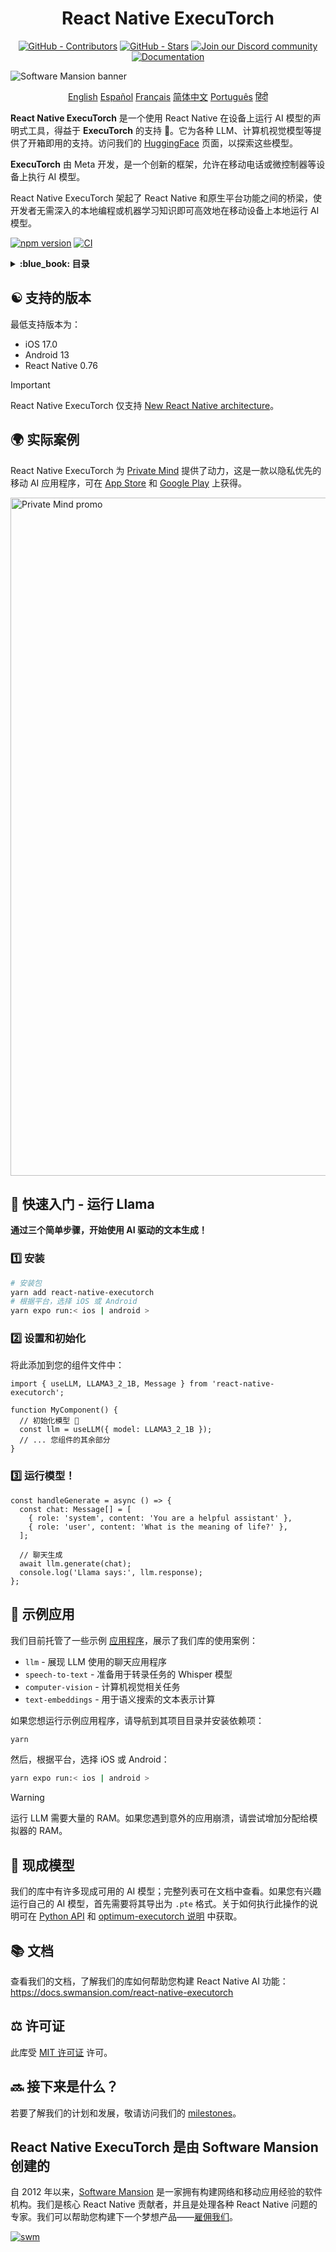 <div align="center">
  <h1 align="center" style="display:inline-block">React Native ExecuTorch 
  </h1>
</div>

<div align="center">
  <a href="https://github.com/software-mansion/react-native-executorch/graphs/contributors"><img src="https://img.shields.io/github/contributors/software-mansion/react-native-executorch?style=for-the-badge&color=00008B" alt="GitHub - Contributors"></a>
  <a href="https://github.com/software-mansion/react-native-executorch/stargazers"><img src="https://img.shields.io/github/stars/software-mansion/react-native-executorch?style=for-the-badge&color=00008B" alt="GitHub - Stars"></a>
  <a href="https://discord.gg/ZGqqY55qkP"><img src="https://img.shields.io/badge/Discord-Join%20Us-00008B?logo=discord&logoColor=white&style=for-the-badge" alt="Join our Discord community"></a>
  <a href="https://docs.swmansion.com/react-native-executorch/"><img src="https://img.shields.io/badge/Documentation-00008B?logo=googledocs&logoColor=white&style=for-the-badge" alt="Documentation"></a>
</div>

![Software Mansion banner](https://github.com/user-attachments/assets/fa2c4735-e75c-4cc1-970d-88905d95e3a4)

<p align="center">
  <a href="../README.md">English</a>
  <a href="README_es.md">Español</a>
  <a href="README_fr.md">Français</a>
  <a href="README_cn.md">简体中文</a>
  <a href="README_pt.md">Português</a>
  <a href="README_in.md">हिंदी</a>
</p>

**React Native ExecuTorch** 是一个使用 React Native 在设备上运行 AI 模型的声明式工具，得益于 **ExecuTorch** 的支持 :rocket:。它为各种 LLM、计算机视觉模型等提供了开箱即用的支持。访问我们的 [HuggingFace](https://huggingface.co/software-mansion) 页面，以探索这些模型。

**ExecuTorch** 由 Meta 开发，是一个创新的框架，允许在移动电话或微控制器等设备上执行 AI 模型。

React Native ExecuTorch 架起了 React Native 和原生平台功能之间的桥梁，使开发者无需深入的本地编程或机器学习知识即可高效地在移动设备上本地运行 AI 模型。

[![npm version](https://img.shields.io/npm/v/react-native-executorch?color=00008B)](https://www.npmjs.com/package/react-native-executorch)
[![CI](https://github.com/software-mansion/react-native-executorch/actions/workflows/ci.yml/badge.svg)](https://github.com/software-mansion/react-native-executorch/actions/workflows/ci.yml)

<details>
<summary><strong> :blue_book: 目录 </strong></summary>

- [:yin_yang: 支持的版本](#yin_yang-supported-versions)
- [:earth_africa: 实际案例](#earth_africa-real-world-example)
- [:llama: 快速入门 - 运行 Llama](#llama-quickstart---running-llama)
- [:calling: 示例应用](#calling-demo-apps)
- [:robot: 现成模型](#robot-ready-made-models)
- [:books: 文档](#books-documentation)
- [:balance_scale: 许可证](#balance_scale-license)
- [:soon: 接下来是什么？](#soon-whats-next)

</details>

## :yin_yang: 支持的版本

最低支持版本为：

- iOS 17.0
- Android 13
- React Native 0.76

> [!IMPORTANT]  
> React Native ExecuTorch 仅支持 [New React Native architecture](https://reactnative.dev/architecture/landing-page)。

## :earth_africa: 实际案例

React Native ExecuTorch 为 [Private Mind](https://github.com/software-mansion-labs/private-mind) 提供了动力，这是一款以隐私优先的移动 AI 应用程序，可在 [App Store](https://apps.apple.com/gb/app/private-mind/id6746713439) 和 [Google Play](https://play.google.com/store/apps/details?id=com.swmansion.privatemind) 上获得。

<img width="2720" height="1085" alt="Private Mind promo" src="https://github.com/user-attachments/assets/b12296fe-19ac-48fc-9726-da9242700346" />

## :llama: **快速入门 - 运行 Llama**

**通过三个简单步骤，开始使用 AI 驱动的文本生成！**

### :one: **安装**

```bash
# 安装包
yarn add react-native-executorch
# 根据平台，选择 iOS 或 Android
yarn expo run:< ios | android >
```

### :two: **设置和初始化**

将此添加到您的组件文件中：

```tsx
import { useLLM, LLAMA3_2_1B, Message } from 'react-native-executorch';

function MyComponent() {
  // 初始化模型 🚀
  const llm = useLLM({ model: LLAMA3_2_1B });
  // ... 您组件的其余部分
}
```

### :three: **运行模型！**

```tsx
const handleGenerate = async () => {
  const chat: Message[] = [
    { role: 'system', content: 'You are a helpful assistant' },
    { role: 'user', content: 'What is the meaning of life?' },
  ];

  // 聊天生成
  await llm.generate(chat);
  console.log('Llama says:', llm.response);
};
```

## :calling: 示例应用

我们目前托管了一些示例 [应用程序](https://github.com/software-mansion/react-native-executorch/tree/main/apps)，展示了我们库的使用案例：

- `llm` - 展现 LLM 使用的聊天应用程序
- `speech-to-text` - 准备用于转录任务的 Whisper 模型
- `computer-vision` - 计算机视觉相关任务
- `text-embeddings` - 用于语义搜索的文本表示计算

如果您想运行示例应用程序，请导航到其项目目录并安装依赖项：

```bash
yarn
```

然后，根据平台，选择 iOS 或 Android：

```bash
yarn expo run:< ios | android >
```

> [!WARNING]  
> 运行 LLM 需要大量的 RAM。如果您遇到意外的应用崩溃，请尝试增加分配给模拟器的 RAM。

## :robot: 现成模型

我们的库中有许多现成可用的 AI 模型；完整列表可在文档中查看。如果您有兴趣运行自己的 AI 模型，首先需要将其导出为 `.pte` 格式。关于如何执行此操作的说明可在 [Python API](https://docs.pytorch.org/executorch/stable/using-executorch-export.html) 和 [optimum-executorch 说明](https://github.com/huggingface/optimum-executorch?tab=readme-ov-file#option-2-export-and-load-separately) 中获取。

## :books: 文档

查看我们的文档，了解我们的库如何帮助您构建 React Native AI 功能：  
https://docs.swmansion.com/react-native-executorch

## :balance_scale: 许可证

此库受 [MIT 许可证](./LICENSE) 许可。

## :soon: 接下来是什么？

若要了解我们的计划和发展，敬请访问我们的 [milestones](https://github.com/software-mansion/react-native-executorch/milestones)。

## React Native ExecuTorch 是由 Software Mansion 创建的

自 2012 年以来，[Software Mansion](https://swmansion.com) 是一家拥有构建网络和移动应用经验的软件机构。我们是核心 React Native 贡献者，并且是处理各种 React Native 问题的专家。我们可以帮助您构建下一个梦想产品——[雇佣我们](https://swmansion.com/contact/projects?utm_source=react-native-executorch&utm_medium=readme)。

[![swm](https://logo.swmansion.com/logo?color=white&variant=desktop&width=150&tag=react-native-executorch-github 'Software Mansion')](https://swmansion.com)
